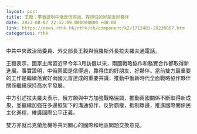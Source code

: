 ```yaml
---
layout: post
title: 王毅：事實證明中俄是信得過、靠得住的好朋友好夥伴
date: 2023-08-07 22:52:09.000000000 +08:00
link: https://news.rthk.hk/rthk/ch/component/k2/1712481-20230807.htm
categories: rthk
---
```


中共中央政治局委員、外交部長王毅與俄羅斯外長拉夫羅夫通電話。

王毅表示，國家主席習近平今年3月訪俄以來，兩國戰略協作和務實合作都取得新進展。事實證明，中俄兩國是信得過，靠得住的好朋友、好夥伴。當前雙方最重要的工作是繼續落實好兩國元首達成的重要共識，推動中俄新時代全面戰略協作夥伴關係繼續保持高水平發展。

中方引述拉夫羅夫表示，俄方願與中方加強戰略協調，推動兩國關係不斷取得新成果，並繼續加強在多邊框架下的溝通協作，反對霸權，抵制單邊，推進國際關係民主化進程，維護國際公平正義。

雙方亦就烏克蘭危機等共同關心的國際和地區問題交換意見。

